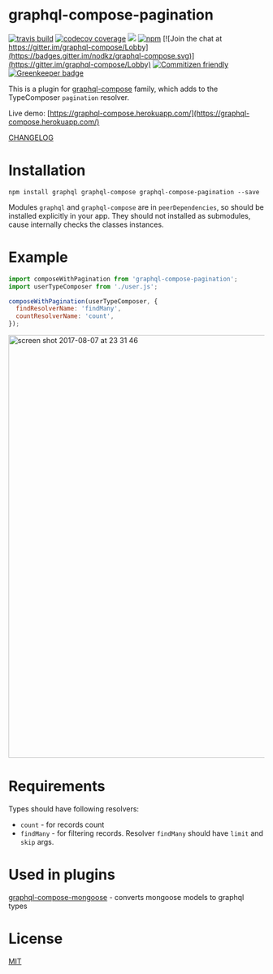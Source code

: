 # graphql-compose-pagination

[![travis build](https://img.shields.io/travis/nodkz/graphql-compose-pagination.svg)](https://travis-ci.org/nodkz/graphql-compose-pagination)
[![codecov coverage](https://img.shields.io/codecov/c/github/nodkz/graphql-compose-pagination.svg)](https://codecov.io/github/nodkz/graphql-compose-pagination)
[![](https://img.shields.io/npm/v/graphql-compose-pagination.svg)](https://www.npmjs.com/package/graphql-compose-pagination)
[![npm](https://img.shields.io/npm/dt/graphql-compose-pagination.svg)](http://www.npmtrends.com/graphql-compose-pagination)
[![Join the chat at https://gitter.im/graphql-compose/Lobby](https://badges.gitter.im/nodkz/graphql-compose.svg)](https://gitter.im/graphql-compose/Lobby)
[![Commitizen friendly](https://img.shields.io/badge/commitizen-friendly-brightgreen.svg)](http://commitizen.github.io/cz-cli/)
[![Greenkeeper badge](https://badges.greenkeeper.io/nodkz/graphql-compose-pagination.svg)](https://greenkeeper.io/)

This is a plugin for [graphql-compose](https://github.com/nodkz/graphql-compose) family, which adds to the TypeComposer `pagination` resolver.

Live demo: [https://graphql-compose.herokuapp.com/](https://graphql-compose.herokuapp.com/)

[CHANGELOG](https://github.com/nodkz/graphql-compose-pagination/blob/master/CHANGELOG.md)

Installation
============
```
npm install graphql graphql-compose graphql-compose-pagination --save
```

Modules `graphql` and `graphql-compose` are in `peerDependencies`, so should be installed explicitly in your app. They should not installed as submodules, cause internally checks the classes instances.


Example
=======
```js
import composeWithPagination from 'graphql-compose-pagination';
import userTypeComposer from './user.js';

composeWithPagination(userTypeComposer, {
  findResolverName: 'findMany',
  countResolverName: 'count',
});
```

<img width="832" alt="screen shot 2017-08-07 at 23 31 46" src="https://user-images.githubusercontent.com/1946920/29038210-ad2390e4-7bc8-11e7-8143-ff0cca2b39cc.png">

Requirements
============
Types should have following resolvers:
* `count` - for records count
* `findMany` - for filtering records. Resolver `findMany` should have `limit` and `skip` args.

Used in plugins
===============
[graphql-compose-mongoose](https://github.com/nodkz/graphql-compose-mongoose) - converts mongoose models to graphql types


License
=======
[MIT](https://github.com/nodkz/graphql-compose-pagination/blob/master/LICENSE.md)
